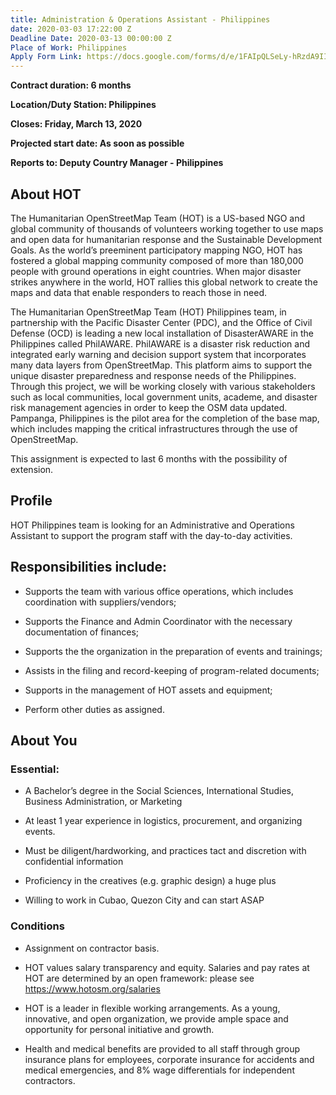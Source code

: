 ```yaml
---
title: Administration & Operations Assistant - Philippines
date: 2020-03-03 17:22:00 Z
Deadline Date: 2020-03-13 00:00:00 Z
Place of Work: Philippines
Apply Form Link: https://docs.google.com/forms/d/e/1FAIpQLSeLy-hRzdA9IIL2s80n74mdoQu9p5obiOPR-r5kPsKUmT7d6Q/viewform
---
```


**Contract duration: 6 months**

**Location/Duty Station: Philippines**

**Closes: Friday, March 13, 2020**

**Projected start date: As soon as possible**

**Reports to: Deputy Country Manager - Philippines**

## About HOT

The Humanitarian OpenStreetMap Team (HOT) is a US-based NGO and global community of thousands of volunteers working together to use maps and open data for humanitarian response and the Sustainable Development Goals. As the world’s preeminent participatory mapping NGO, HOT has fostered a global mapping community composed of more than 180,000 people with ground operations in eight countries. When major disaster strikes anywhere in the world, HOT rallies this global network to create the maps and data that enable responders to reach those in need.

The Humanitarian OpenStreetMap Team (HOT) Philippines team, in partnership with the Pacific Disaster Center (PDC), and the Office of Civil Defense (OCD) is leading a new local installation of DisasterAWARE in the Philippines called PhilAWARE. PhilAWARE is a disaster risk reduction and integrated early warning and decision support system that incorporates many data layers from OpenStreetMap. This platform aims to support the unique disaster preparedness and response needs of the Philippines. Through this project, we will be working closely with various stakeholders such as local communities, local government units, academe, and disaster risk management agencies in order to keep the OSM data updated. Pampanga, Philippines is the pilot area for the completion of the base map, which includes mapping the critical infrastructures through the use of OpenStreetMap. 

This assignment is expected to last 6 months with the possibility of extension.

## Profile

HOT Philippines team is looking for an Administrative and Operations Assistant to support the program staff with the day-to-day activities.

## Responsibilities include:

* Supports the team with various office operations, which includes coordination with suppliers/vendors;

* Supports the Finance and Admin Coordinator with the necessary documentation of finances;

* Supports the the organization in the preparation of events and trainings;

* Assists in the filing and record-keeping of program-related documents;

* Supports in the management of HOT assets and equipment;

* Perform other duties as assigned.

## About You

### Essential:

* A Bachelor’s degree in the Social Sciences, International Studies, Business Administration, or Marketing

* At least 1 year experience in logistics, procurement, and organizing events.

* Must be diligent/hardworking, and practices tact and discretion with confidential information

* Proficiency in the creatives (e.g. graphic design) a huge plus

* Willing to work in Cubao, Quezon City and can start ASAP

### Conditions

* Assignment on contractor basis.

* HOT values salary transparency and equity. Salaries and pay rates at HOT are determined by an open framework: please see https://www.hotosm.org/salaries

* HOT is a leader in flexible working arrangements. As a young, innovative, and open organization, we provide ample space and opportunity for personal initiative and growth.

* Health and medical benefits are provided to all staff through group insurance plans for employees, corporate insurance for accidents and medical emergencies, and 8% wage differentials for independent contractors.